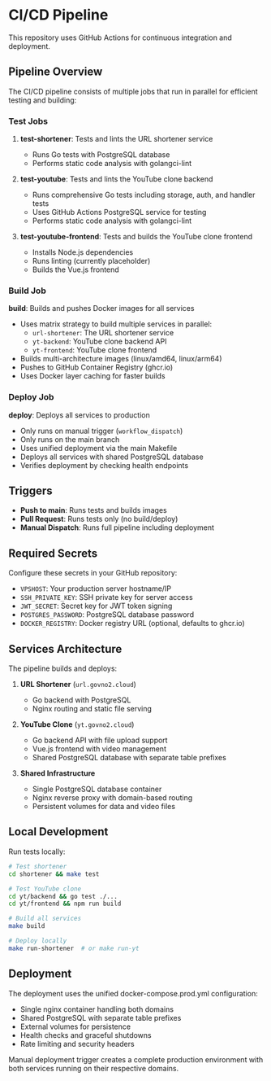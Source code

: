 # CI/CD Pipeline

This repository uses GitHub Actions for continuous integration and deployment.

## Pipeline Overview

The CI/CD pipeline consists of multiple jobs that run in parallel for efficient testing and building:

### Test Jobs

1. **test-shortener**: Tests and lints the URL shortener service
   - Runs Go tests with PostgreSQL database
   - Performs static code analysis with golangci-lint
   
2. **test-youtube**: Tests and lints the YouTube clone backend
   - Runs comprehensive Go tests including storage, auth, and handler tests
   - Uses GitHub Actions PostgreSQL service for testing
   - Performs static code analysis with golangci-lint
   
3. **test-youtube-frontend**: Tests and builds the YouTube clone frontend
   - Installs Node.js dependencies
   - Runs linting (currently placeholder)
   - Builds the Vue.js frontend

### Build Job

**build**: Builds and pushes Docker images for all services
- Uses matrix strategy to build multiple services in parallel:
  - `url-shortener`: The URL shortener service
  - `yt-backend`: YouTube clone backend API
  - `yt-frontend`: YouTube clone frontend
- Builds multi-architecture images (linux/amd64, linux/arm64)
- Pushes to GitHub Container Registry (ghcr.io)
- Uses Docker layer caching for faster builds

### Deploy Job

**deploy**: Deploys all services to production
- Only runs on manual trigger (`workflow_dispatch`)
- Only runs on the main branch
- Uses unified deployment via the main Makefile
- Deploys all services with shared PostgreSQL database
- Verifies deployment by checking health endpoints

## Triggers

- **Push to main**: Runs tests and builds images
- **Pull Request**: Runs tests only (no build/deploy)
- **Manual Dispatch**: Runs full pipeline including deployment

## Required Secrets

Configure these secrets in your GitHub repository:

- `VPSHOST`: Your production server hostname/IP
- `SSH_PRIVATE_KEY`: SSH private key for server access
- `JWT_SECRET`: Secret key for JWT token signing
- `POSTGRES_PASSWORD`: PostgreSQL database password
- `DOCKER_REGISTRY`: Docker registry URL (optional, defaults to ghcr.io)

## Services Architecture

The pipeline builds and deploys:

1. **URL Shortener** (`url.govno2.cloud`)
   - Go backend with PostgreSQL
   - Nginx routing and static file serving

2. **YouTube Clone** (`yt.govno2.cloud`)
   - Go backend API with file upload support
   - Vue.js frontend with video management
   - Shared PostgreSQL database with separate table prefixes

3. **Shared Infrastructure**
   - Single PostgreSQL database container
   - Nginx reverse proxy with domain-based routing
   - Persistent volumes for data and video files

## Local Development

Run tests locally:

```bash
# Test shortener
cd shortener && make test

# Test YouTube clone
cd yt/backend && go test ./...
cd yt/frontend && npm run build

# Build all services
make build

# Deploy locally
make run-shortener  # or make run-yt
```

## Deployment

The deployment uses the unified docker-compose.prod.yml configuration:

- Single nginx container handling both domains
- Shared PostgreSQL with separate table prefixes
- External volumes for persistence
- Health checks and graceful shutdowns
- Rate limiting and security headers

Manual deployment trigger creates a complete production environment with both services running on their respective domains.